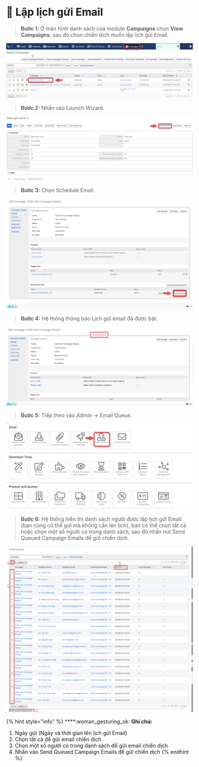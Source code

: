 # 📨 Lập lịch gửi Email

> **Bước 1:** Ở màn hình danh sách của module **Campaigns** chọn **View Campaigns**, sau đó chọn chiến dịch muốn lập lịch gửi Email.

![](../.gitbook/assets/laplich1.png)

> **Bước 2:** Nhấn vào Launch Wizard.

![](../.gitbook/assets/laplich2.png)

> **Bước 3:** Chọn Schedule Email.

![](../.gitbook/assets/laplich3.png)

> **Bước 4:** Hệ thống thông báo Lịch gửi email đã được bật.

![](../.gitbook/assets/laplich4.png)

> **Bước 5:** Tiếp theo vào Admin -> Email Queue.

![](../.gitbook/assets/laplich5.png)

> **Bước 6:** Hệ thống hiển thị danh sách người được lập lịch gửi Email (bạn cũng có thể gửi mà không cần lên lịch), bạn có thể chọn tất cả hoặc chọn một số người có trong danh sách, sau đó nhấn nút Send Queued Campaign Emails để gửi chiến dịch.

![](../.gitbook/assets/laplich6.png)

{% hint style="info" %}
****:woman\_gesturing\_ok: **Ghi chú:**

1. Ngày gửi (Ngày và thời gian lên lịch gửi Email)
2. Chọn tất cả để gửi email chiến dịch
3. Chọn một số người có trong danh sách để gửi email chiến dịch&#x20;
4. Nhấn vào Send Queued Campaign Emails để gửi chiến dịch
{% endhint %}
